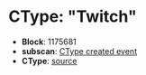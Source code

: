 # CType: "Twitch"

* **Block**: 1175681
* **subscan**: [CType created event](https://spiritnet.subscan.io/extrinsic/0x9670a562f7640e0251306ec17221f2254269d84c3ff9e08ee54699a3fec0c041?event=1175681-80)
* **CType**: [source](./ctype.json)
